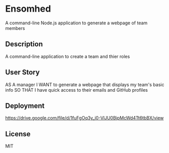 # Ensomhed
A command-line Node.js application to generate a webpage of team members

## Description 

A command-line application to create a team and thier roles

## User Story

AS A manager
I WANT to generate a webpage that displays my team's basic info
SO THAT I have quick access to their emails and GitHub profiles

## Deployment

https://drive.google.com/file/d/1fuFgOq3y_i0-VlJU0BjpMcWd4Tt6tbBX/view

## License 

MIT
